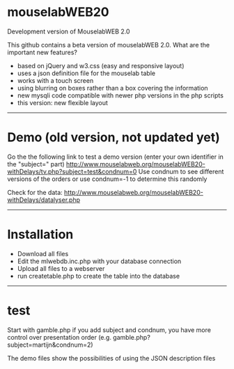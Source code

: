 # mouselabWEB20
Development version of MouselabWEB 2.0

This github contains a beta version of mouselabWEB 2.0. What are the important new features?
- based on jQuery and w3.css (easy and responsive layout)
- uses a json definition file for the mouselab table
- works with a touch screen 
- using blurring on boxes rather than a box covering the information
- new mysqli code compatible with newer php versions in the php scripts
- this version: new flexible layout
------------------
# Demo (old version, not updated yet)
Go the the following link to test a demo version (enter your own identifier in the "subject=" part)
http://www.mouselabweb.org/mouselabWEB20-withDelays/tv.php?subject=test&condnum=0
Use condnum to see different versions of the orders or use condnum=-1 to determine this randomly

Check for the data:
http://www.mouselabweb.org/mouselabWEB20-withDelays/datalyser.php 

------------------
# Installation
- Download all files
- Edit the mlwebdb.inc.php with your database connection  
- Upload all files to a webserver
- run createtable.php to create the table into the database

-----------------
# test
Start with gamble.php 
if you add subject and condnum, you have more control over presentation order
(e.g. gamble.php?subject=martijn&condnum=2)

The demo files show the possibilities of using the JSON description files

